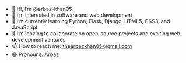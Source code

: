 - 👋 Hi, I’m @arbaz-khan05
- 👀 I’m interested in software and web development
- 🌱 I’m currently learning Python, Flask, Django, HTML5, CSS3, and JavaScript
- 💞️ I’m looking to collaborate on open-source projects and exciting web development ventures
- 📫 How to reach me: thearbazkhan05@gmail.com
- 😄 Pronouns: Arbaz


<!---
arbaz-khan05/arbaz-khan05 is a ✨ special ✨ repository because its `README.md` (this file) appears on your GitHub profile.
You can click the Preview link to take a look at your changes.
--->
